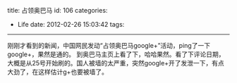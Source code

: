 title: 占领奥巴马
id: 106
categories:
  - Life
date: 2012-02-26 15:03:42
tags:
---

刚刚才看到的新闻，中国网民发动“占领奥巴马google+”活动，ping了一下google+，果然是通的。
到奥巴马主页上看了下，哈哈果然。看了下评论日期，大概是从25号开始刷的。国人被墙的太严重，突然google+开了发泄一下，有点大劲了，在这样估计g+也要被墙了。